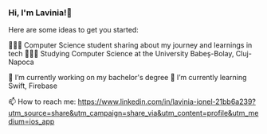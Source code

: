 ### Hi, I'm Lavinia!👋
Here are some ideas to get you started:


👩🏻‍💻 Computer Science student sharing about my journey and learnings in tech
👩🏻‍🎓 Studying Computer Science at the University Babeș-Bolay, Cluj-Napoca

 🔭 I’m currently working on my bachelor's degree 
 🌱 I’m currently learning Swift, Firebase

📫 How to reach me: https://www.linkedin.com/in/lavinia-ionel-21bb6a239?utm_source=share&utm_campaign=share_via&utm_content=profile&utm_medium=ios_app 


